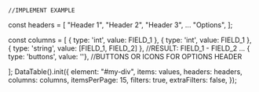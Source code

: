     
	//IMPLEMENT EXAMPLE
const headers = [
	"Header 1",
	"Header 2",
	"Header 3",
	...
	"Options",
];

const columns = [
	{ type: 'int', value: FIELD_1 },
	{ type: 'int', value: FIELD_1 },
	{ type: 'string', value: [FIELD_1, FIELD_2] }, //RESULT: FIELD_1 - FIELD_2
	...
	{ type: 'buttons', value: ''}, //BUTTONS OR ICONS FOR OPTIONS HEADER

];
DataTable().init({
	element: "#my-div",
	items: values,
	headers: headers,
	columns: columns,
	itemsPerPage: 15,
	filters: true,
	extraFilters: false,
});